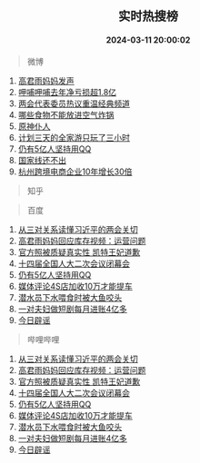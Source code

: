 <div align="center"><h2>实时热搜榜</h2><h4>2024-03-11 20:00:02</h4></div>

> 微博  

1. [高君雨妈妈发声](https://s.weibo.com/weibo?q=%23%E9%AB%98%E5%90%9B%E9%9B%A8%E5%A6%88%E5%A6%88%E5%8F%91%E5%A3%B0%23&t=31&band_rank=1&Refer=top)<br />
2. [呷哺呷哺去年净亏损超1.8亿](https://s.weibo.com/weibo?q=%23%E5%91%B7%E5%93%BA%E5%91%B7%E5%93%BA%E5%8E%BB%E5%B9%B4%E5%87%80%E4%BA%8F%E6%8D%9F%E8%B6%851.8%E4%BA%BF%23&t=31&band_rank=2&Refer=top)<br />
3. [两会代表委员热议重温经典频道](https://s.weibo.com/weibo?q=%23%E4%B8%A4%E4%BC%9A%E4%BB%A3%E8%A1%A8%E5%A7%94%E5%91%98%E7%83%AD%E8%AE%AE%E9%87%8D%E6%B8%A9%E7%BB%8F%E5%85%B8%E9%A2%91%E9%81%93%23&t=31&band_rank=3&Refer=top)<br />
4. [哪些食物不能放进空气炸锅](https://s.weibo.com/weibo?q=%23%E5%93%AA%E4%BA%9B%E9%A3%9F%E7%89%A9%E4%B8%8D%E8%83%BD%E6%94%BE%E8%BF%9B%E7%A9%BA%E6%B0%94%E7%82%B8%E9%94%85%23&t=31&band_rank=4&Refer=top)<br />
5. [原神仆人](https://s.weibo.com/weibo?q=%E5%8E%9F%E7%A5%9E%E4%BB%86%E4%BA%BA&t=31&band_rank=5&Refer=top)<br />
6. [计划三天的全家游只玩了三小时](https://s.weibo.com/weibo?q=%E8%AE%A1%E5%88%92%E4%B8%89%E5%A4%A9%E7%9A%84%E5%85%A8%E5%AE%B6%E6%B8%B8%E5%8F%AA%E7%8E%A9%E4%BA%86%E4%B8%89%E5%B0%8F%E6%97%B6&t=31&band_rank=6&Refer=top)<br />
7. [仍有5亿人坚持用QQ](https://s.weibo.com/weibo?q=%23%E4%BB%8D%E6%9C%895%E4%BA%BF%E4%BA%BA%E5%9D%9A%E6%8C%81%E7%94%A8QQ%23&t=31&band_rank=7&Refer=top)<br />
8. [国家线还不出](https://s.weibo.com/weibo?q=%23%E5%9B%BD%E5%AE%B6%E7%BA%BF%E8%BF%98%E4%B8%8D%E5%87%BA%23&t=31&band_rank=8&Refer=top)<br />
9. [杭州跨境电商企业10年增长30倍](https://s.weibo.com/weibo?q=%23%E6%9D%AD%E5%B7%9E%E8%B7%A8%E5%A2%83%E7%94%B5%E5%95%86%E4%BC%81%E4%B8%9A10%E5%B9%B4%E5%A2%9E%E9%95%BF30%E5%80%8D%23&t=31&band_rank=9&Refer=top)<br />

> 知乎  


> 百度  

1. [从三对关系读懂习近平的两会关切](https://www.baidu.com/s?wd=%E4%BB%8E%E4%B8%89%E5%AF%B9%E5%85%B3%E7%B3%BB%E8%AF%BB%E6%87%82%E4%B9%A0%E8%BF%91%E5%B9%B3%E7%9A%84%E4%B8%A4%E4%BC%9A%E5%85%B3%E5%88%87&sa=fyb_news&rsv_dl=fyb_news)<br />
2. [高君雨妈妈回应库存视频：运营问题](https://www.baidu.com/s?wd=%E9%AB%98%E5%90%9B%E9%9B%A8%E5%A6%88%E5%A6%88%E5%9B%9E%E5%BA%94%E5%BA%93%E5%AD%98%E8%A7%86%E9%A2%91%EF%BC%9A%E8%BF%90%E8%90%A5%E9%97%AE%E9%A2%98&sa=fyb_news&rsv_dl=fyb_news)<br />
3. [官方照被质疑真实性 凯特王妃道歉](https://www.baidu.com/s?wd=%E5%AE%98%E6%96%B9%E7%85%A7%E8%A2%AB%E8%B4%A8%E7%96%91%E7%9C%9F%E5%AE%9E%E6%80%A7+%E5%87%AF%E7%89%B9%E7%8E%8B%E5%A6%83%E9%81%93%E6%AD%89&sa=fyb_news&rsv_dl=fyb_news)<br />
4. [十四届全国人大二次会议闭幕会](https://www.baidu.com/s?wd=%E5%8D%81%E5%9B%9B%E5%B1%8A%E5%85%A8%E5%9B%BD%E4%BA%BA%E5%A4%A7%E4%BA%8C%E6%AC%A1%E4%BC%9A%E8%AE%AE%E9%97%AD%E5%B9%95%E4%BC%9A&sa=fyb_news&rsv_dl=fyb_news)<br />
5. [仍有5亿人坚持用QQ](https://www.baidu.com/s?wd=%E4%BB%8D%E6%9C%895%E4%BA%BF%E4%BA%BA%E5%9D%9A%E6%8C%81%E7%94%A8QQ&sa=fyb_news&rsv_dl=fyb_news)<br />
6. [媒体评论4S店加收10万才能提车](https://www.baidu.com/s?wd=%E5%AA%92%E4%BD%93%E8%AF%84%E8%AE%BA4S%E5%BA%97%E5%8A%A0%E6%94%B610%E4%B8%87%E6%89%8D%E8%83%BD%E6%8F%90%E8%BD%A6&sa=fyb_news&rsv_dl=fyb_news)<br />
7. [潜水员下水喂食时被大鱼咬头](https://www.baidu.com/s?wd=%E6%BD%9C%E6%B0%B4%E5%91%98%E4%B8%8B%E6%B0%B4%E5%96%82%E9%A3%9F%E6%97%B6%E8%A2%AB%E5%A4%A7%E9%B1%BC%E5%92%AC%E5%A4%B4&sa=fyb_news&rsv_dl=fyb_news)<br />
8. [一对夫妇做短剧每月进账4亿多](https://www.baidu.com/s?wd=%E4%B8%80%E5%AF%B9%E5%A4%AB%E5%A6%87%E5%81%9A%E7%9F%AD%E5%89%A7%E6%AF%8F%E6%9C%88%E8%BF%9B%E8%B4%A64%E4%BA%BF%E5%A4%9A&sa=fyb_news&rsv_dl=fyb_news)<br />
9. [今日辟谣](https://www.baidu.com/s?wd=%E4%BB%8A%E6%97%A5%E8%BE%9F%E8%B0%A3&sa=fyb_news&rsv_dl=fyb_news)<br />

> 哔哩哔哩  

1. [从三对关系读懂习近平的两会关切](https://www.baidu.com/s?wd=%E4%BB%8E%E4%B8%89%E5%AF%B9%E5%85%B3%E7%B3%BB%E8%AF%BB%E6%87%82%E4%B9%A0%E8%BF%91%E5%B9%B3%E7%9A%84%E4%B8%A4%E4%BC%9A%E5%85%B3%E5%88%87&sa=fyb_news&rsv_dl=fyb_news)<br />
2. [高君雨妈妈回应库存视频：运营问题](https://www.baidu.com/s?wd=%E9%AB%98%E5%90%9B%E9%9B%A8%E5%A6%88%E5%A6%88%E5%9B%9E%E5%BA%94%E5%BA%93%E5%AD%98%E8%A7%86%E9%A2%91%EF%BC%9A%E8%BF%90%E8%90%A5%E9%97%AE%E9%A2%98&sa=fyb_news&rsv_dl=fyb_news)<br />
3. [官方照被质疑真实性 凯特王妃道歉](https://www.baidu.com/s?wd=%E5%AE%98%E6%96%B9%E7%85%A7%E8%A2%AB%E8%B4%A8%E7%96%91%E7%9C%9F%E5%AE%9E%E6%80%A7+%E5%87%AF%E7%89%B9%E7%8E%8B%E5%A6%83%E9%81%93%E6%AD%89&sa=fyb_news&rsv_dl=fyb_news)<br />
4. [十四届全国人大二次会议闭幕会](https://www.baidu.com/s?wd=%E5%8D%81%E5%9B%9B%E5%B1%8A%E5%85%A8%E5%9B%BD%E4%BA%BA%E5%A4%A7%E4%BA%8C%E6%AC%A1%E4%BC%9A%E8%AE%AE%E9%97%AD%E5%B9%95%E4%BC%9A&sa=fyb_news&rsv_dl=fyb_news)<br />
5. [仍有5亿人坚持用QQ](https://www.baidu.com/s?wd=%E4%BB%8D%E6%9C%895%E4%BA%BF%E4%BA%BA%E5%9D%9A%E6%8C%81%E7%94%A8QQ&sa=fyb_news&rsv_dl=fyb_news)<br />
6. [媒体评论4S店加收10万才能提车](https://www.baidu.com/s?wd=%E5%AA%92%E4%BD%93%E8%AF%84%E8%AE%BA4S%E5%BA%97%E5%8A%A0%E6%94%B610%E4%B8%87%E6%89%8D%E8%83%BD%E6%8F%90%E8%BD%A6&sa=fyb_news&rsv_dl=fyb_news)<br />
7. [潜水员下水喂食时被大鱼咬头](https://www.baidu.com/s?wd=%E6%BD%9C%E6%B0%B4%E5%91%98%E4%B8%8B%E6%B0%B4%E5%96%82%E9%A3%9F%E6%97%B6%E8%A2%AB%E5%A4%A7%E9%B1%BC%E5%92%AC%E5%A4%B4&sa=fyb_news&rsv_dl=fyb_news)<br />
8. [一对夫妇做短剧每月进账4亿多](https://www.baidu.com/s?wd=%E4%B8%80%E5%AF%B9%E5%A4%AB%E5%A6%87%E5%81%9A%E7%9F%AD%E5%89%A7%E6%AF%8F%E6%9C%88%E8%BF%9B%E8%B4%A64%E4%BA%BF%E5%A4%9A&sa=fyb_news&rsv_dl=fyb_news)<br />
9. [今日辟谣](https://www.baidu.com/s?wd=%E4%BB%8A%E6%97%A5%E8%BE%9F%E8%B0%A3&sa=fyb_news&rsv_dl=fyb_news)<br />
